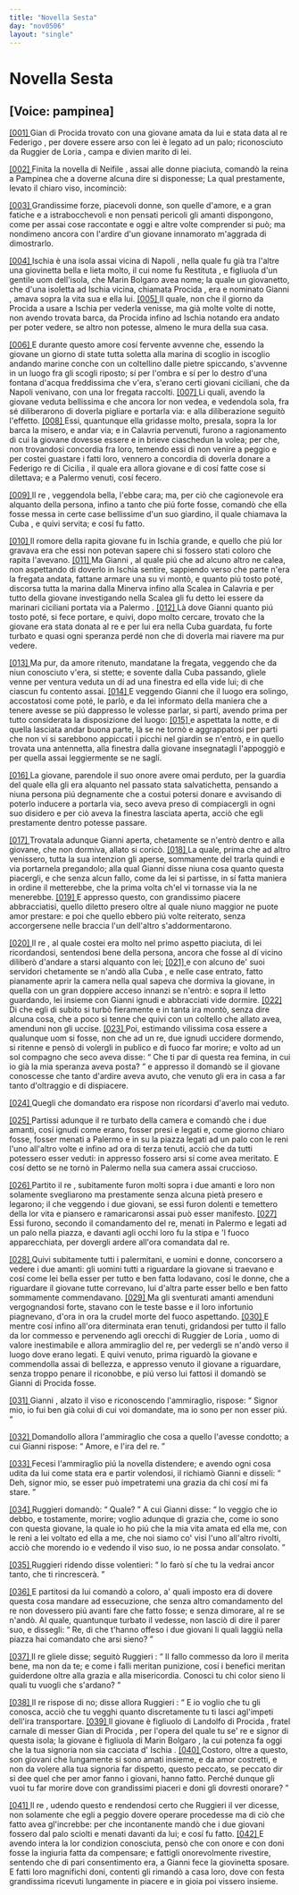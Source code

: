 ```yaml
---
title: "Novella Sesta"
day: "nov0506"
layout: "single"
---
```

<div id="nov0506" type="novella" who="pampinea">
 <h1>
  Novella Sesta
 </h1>
 <p>
  <h2>
   [Voice: pampinea]
  </h2>
 </p>
 <argument>
  <p>
   <a href="{{ site.baseurl }}enDecameron/nov0506#p05060001">
    [001]
   </a>
   <name persref="gianniprocida" type="person">
    Gian di Procida
   </name>
   trovato con una giovane amata da lui e stata data al re
   <name persref="fediiar" type="person">
    Federigo
   </name>
   , per dovere essere arso con lei &egrave; legato ad un palo; riconosciuto da
   <name persref="ruggieriloria" type="person">
    Ruggier de Loria
   </name>
   , campa e divien marito di lei.
  </p>
 </argument>
 <div3 type="commentary" who="author">
  <p>
   <a href="{{ site.baseurl }}enDecameron/nov0506#p05060002">
    [002]
   </a>
   Finita la novella di
   <name persref="neifile" type="person">
    Neifile
   </name>
   , assai alle donne piaciuta, comand&ograve; la
   <name persref="fiammetta" type="person">
    reina
   </name>
   a
   <name persref="pampinea" type="person">
    Pampinea
   </name>
   che a doverne alcuna dire si disponesse; La qual prestamente, levato il chiaro viso, incominci&ograve;:
  </p>
 </div3>
 <div3 type="commentary" who="pampinea">
  <p>
   <a href="{{ site.baseurl }}enDecameron/nov0506#p05060003">
    [003]
   </a>
   Grandissime forze, piacevoli donne, son quelle d'amore, e a gran fatiche e a istrabocchevoli e non pensati pericoli gli amanti dispongono, come per assai cose raccontate e oggi e altre volte comprender si pu&ograve;; ma nondimeno ancora con l'ardire d'un giovane innamorato m'aggrada di dimostrarlo.
  </p>
 </div3>
 <p>
  <a href="{{ site.baseurl }}enDecameron/nov0506#p05060004">
   [004]
  </a>
  <name placeref="ischia" type="place">
   Ischia
  </name>
  &egrave; una isola assai vicina di
  <name placeref="napoli" type="place">
   Napoli
  </name>
  , nella quale fu gi&agrave; tra l'altre una giovinetta bella e lieta molto, il cui nome fu
  <name persref="restituta" type="person">
   Restituta
  </name>
  , e figliuola d'un gentile uom dell'isola, che
  <name persref="marino" type="person">
   Marin Bolgaro
  </name>
  avea nome; la quale un giovanetto, che d'una isoletta ad
  <name placeref="ischia" type="place">
   Ischia
  </name>
  vicina, chiamata
  <name placeref="procida" type="place">
   Procida
  </name>
  , era e nominato
  <name persref="gianniprocida" type="person">
   Gianni
  </name>
  , amava sopra la vita sua e ella lui.
  <a href="{{ site.baseurl }}enDecameron/nov0506#p05060005">
   [005]
  </a>
  Il quale, non che il giorno da
  <name placeref="procida" type="place">
   Procida
  </name>
  a usare a
  <name placeref="ischia" type="place">
   Ischia
  </name>
  per vederla venisse, ma gi&agrave; molte volte di notte, non avendo trovata barca, da
  <name placeref="procida" type="place">
   Procida
  </name>
  infino ad
  <name placeref="ischia" type="place">
   Ischia
  </name>
  notando era andato per poter vedere, se altro non potesse, almeno le mura della sua casa.
 </p>
 <p>
  <a href="{{ site.baseurl }}enDecameron/nov0506#p05060006">
   [006]
  </a>
  E durante questo amore cos&iacute; fervente avvenne che, essendo la giovane un giorno di state tutta soletta alla marina di scoglio in iscoglio andando marine conche con un coltellino dalle pietre spiccando, s'avvenne in un luogo fra gli scogli riposto; s&iacute; per l'ombra e s&iacute; per lo destro d'una fontana d'acqua freddissima che v'era, s'erano certi giovani ciciliani, che da
  <name placeref="napoli" type="place">
   Napoli
  </name>
  venivano, con una lor fregata raccolti.
  <a href="{{ site.baseurl }}enDecameron/nov0506#p05060007">
   [007]
  </a>
  Li quali, avendo la giovane veduta bellissima e che ancora lor non vedea, e vedendola sola, fra s&eacute; diliberarono di doverla pigliare e portarla via: e alla diliberazione seguit&ograve; l'effetto.
  <a href="{{ site.baseurl }}enDecameron/nov0506#p05060008">
   [008]
  </a>
  Essi, quantunque ella gridasse molto, presala, sopra la lor barca la misero, e andar via; e in
  <name placeref="Calabria" type="place">
   Calavria
  </name>
  pervenuti, furono a ragionamento di cui la giovane dovesse essere e in brieve ciaschedun la volea; per che, non trovandosi concordia fra loro, temendo essi di non venire a peggio e per costei guastare i fatti loro, vennero a concordia di doverla donare a
  <name persref="fediiar" type="person">
   Federigo
  </name>
  re di
  <name placeref="sicilia" type="place">
   Cicilia
  </name>
  , il quale era allora giovane e di cos&iacute; fatte cose si dilettava; e a
  <name placeref="palermo" type="place">
   Palermo
  </name>
  venuti, cos&iacute; fecero.
 </p>
 <p>
  <a href="{{ site.baseurl }}enDecameron/nov0506#p05060009">
   [009]
  </a>
  Il
  <name persref="fediiar" type="person">
   re
  </name>
  , veggendola bella, l'ebbe cara; ma, per ci&ograve; che cagionevole era alquanto della persona, infino a tanto che pi&uacute; forte fosse, comand&ograve; che ella fosse messa in certe case bellissime d'un suo giardino, il quale chiamava la
  <name placeref="cuba" type="place">
   Cuba
  </name>
  , e quivi servita; e cos&iacute; fu fatto.
 </p>
 <p>
  <a href="{{ site.baseurl }}enDecameron/nov0506#p05060010">
   [010]
  </a>
  Il romore della rapita giovane fu in
  <name placeref="ischia" type="place">
   Ischia
  </name>
  grande, e quello che pi&uacute; lor gravava era che essi non potevan sapere chi si fossero stati coloro che rapita l'avevano.
  <a href="{{ site.baseurl }}enDecameron/nov0506#p05060011">
   [011]
  </a>
  Ma
  <name persref="gianniprocida" type="person">
   Gianni
  </name>
  , al quale pi&uacute; che ad alcuno altro ne calea, non aspettando di doverlo in
  <name placeref="ischia" type="place">
   Ischia
  </name>
  sentire, sappiendo verso che parte n'era la fregata andata, fattane armare una su vi mont&ograve;, e quanto pi&uacute; tosto pot&eacute;, discorsa tutta la marina dalla
  <name placeref="minerva" type="place">
   Minerva
  </name>
  infino alla
  <name placeref="scalea" type="place">
   Scalea
  </name>
  in
  <name placeref="Calabria" type="place">
   Calavria
  </name>
  e per tutto della giovane investigando nella
  <name placeref="scalea" type="place">
   Scalea
  </name>
  gli fu detto lei essere da marinari ciciliani portata via a
  <name placeref="palermo" type="place">
   Palermo
  </name>
  .
  <a href="{{ site.baseurl }}enDecameron/nov0506#p05060012">
   [012]
  </a>
  L&agrave; dove
  <name persref="gianniprocida" type="person">
   Gianni
  </name>
  quanto pi&uacute; tosto pot&eacute;, si fece portare, e quivi, dopo molto cercare, trovato che la giovane era stata donata al re e per lui era nella
  <name placeref="cuba" type="place">
   Cuba
  </name>
  guardata, fu forte turbato e quasi ogni speranza perd&eacute; non che di doverla mai riavere ma pur vedere.
 </p>
 <p>
  <a href="{{ site.baseurl }}enDecameron/nov0506#p05060013">
   [013]
  </a>
  Ma pur, da amore ritenuto, mandatane la fregata, veggendo che da niun conosciuto v'era, si stette; e sovente dalla
  <name placeref="cuba" type="place">
   Cuba
  </name>
  passando, gliele venne per ventura veduta un d&iacute; ad una finestra ed ella vide lui; di che ciascun fu contento assai.
  <a href="{{ site.baseurl }}enDecameron/nov0506#p05060014">
   [014]
  </a>
  E veggendo
  <name persref="gianniprocida" type="person">
   Gianni
  </name>
  che il luogo era solingo, accostatosi come pot&eacute;, le parl&ograve;, e da lei informato della maniera che a tenere avesse se pi&uacute; dappresso le volesse parlar, si part&iacute;, avendo prima per tutto considerata la disposizione del luogo:
  <a href="{{ site.baseurl }}enDecameron/nov0506#p05060015">
   [015]
  </a>
  e aspettata la notte, e di quella lasciata andar buona parte, l&agrave; se ne torn&ograve; e aggrappatosi per parti che non vi si sarebbono appiccati i picchi nel giardin se n'entr&ograve;, e in quello trovata una antennetta, alla finestra dalla giovane insegnatagli l'appoggi&ograve; e per quella assai leggiermente se ne sagl&iacute;.
 </p>
 <p>
  <a href="{{ site.baseurl }}enDecameron/nov0506#p05060016">
   [016]
  </a>
  La giovane, parendole il suo onore avere omai perduto, per la guardia del quale ella gli era alquanto nel passato stata salvatichetta, pensando a niuna persona pi&uacute; degnamente che a costui potersi donare e avvisando di poterlo inducere a portarla via, seco aveva preso di compiacergli in ogni suo disidero e per ci&ograve; aveva la finestra lasciata aperta, acci&ograve; che egli prestamente dentro potesse passare.
 </p>
 <p>
  <a href="{{ site.baseurl }}enDecameron/nov0506#p05060017">
   [017]
  </a>
  Trovatala adunque
  <name persref="gianniprocida" type="person">
   Gianni
  </name>
  aperta, chetamente se n'entr&ograve; dentro e alla giovane, che non dormiva, allato si coric&ograve;.
  <a href="{{ site.baseurl }}enDecameron/nov0506#p05060018">
   [018]
  </a>
  La quale, prima che ad altro venissero, tutta la sua intenzion gli aperse, sommamente del trarla quindi e via portarnela pregandolo; alla qual
  <name persref="gianniprocida" type="person">
   Gianni
  </name>
  disse niuna cosa quanto questa piacergli, e che senza alcun fallo, come da lei si partisse, in s&iacute; fatta maniera in ordine il metterebbe, che la prima volta ch'el vi tornasse via la ne menerebbe.
  <a href="{{ site.baseurl }}enDecameron/nov0506#p05060019">
   [019]
  </a>
  E appresso questo, con grandissimo piacere abbracciatisi, quello diletto presero oltre al quale niuno maggior ne puote amor prestare: e poi che quello ebbero pi&uacute; volte reiterato, senza accorgersene nelle braccia l'un dell'altro s'addormentarono.
 </p>
 <p>
  <a href="{{ site.baseurl }}enDecameron/nov0506#p05060020">
   [020]
  </a>
  Il
  <name persref="fediiar" type="person">
   re
  </name>
  , al quale costei era molto nel primo aspetto piaciuta, di lei ricordandosi, sentendosi bene della persona, ancora che fosse al d&iacute; vicino diliber&ograve; d'andare a starsi alquanto con lei;
  <a href="{{ site.baseurl }}enDecameron/nov0506#p05060021">
   [021]
  </a>
  e con alcuno de' suoi servidori chetamente se n'and&ograve; alla
  <name placeref="cuba" type="place">
   Cuba
  </name>
  , e nelle case entrato, fatto pianamente aprir la camera nella qual sapeva che dormiva la giovane, in quella con un gran doppiere acceso innanzi se n'entr&ograve;: e sopra il letto guardando, lei insieme con
  <name persref="gianniprocida" type="person">
   Gianni
  </name>
  ignudi e abbracciati vide dormire.
  <a href="{{ site.baseurl }}enDecameron/nov0506#p05060022">
   [022]
  </a>
  Di che egli di subito si turb&ograve; fieramente e in tanta ira mont&ograve;, senza dire alcuna cosa, che a poco si tenne che quivi con un coltello che allato avea, amenduni non gli uccise.
  <a href="{{ site.baseurl }}enDecameron/nov0506#p05060023">
   [023]
  </a>
  Poi, estimando vilissima cosa essere a qualunque uom si fosse, non che ad un re, due ignudi uccidere dormendo, si ritenne e pens&ograve; di volergli in publico e di fuoco far morire; e volto ad un sol compagno che seco aveva disse:
  <q direct="unspecified" who="fediiar">
   Che ti par di questa rea femina, in cui io gi&agrave; la mia speranza aveva posta?
  </q>
  e appresso il domand&ograve; se il giovane conoscesse che tanto d'ardire aveva avuto, che venuto gli era in casa a far tanto d'oltraggio e di dispiacere.
 </p>
 <p>
  <a href="{{ site.baseurl }}enDecameron/nov0506#p05060024">
   [024]
  </a>
  Quegli che domandato era rispose non ricordarsi d'averlo mai veduto.
 </p>
 <p>
  <a href="{{ site.baseurl }}enDecameron/nov0506#p05060025">
   [025]
  </a>
  Partissi adunque il
  <name persref="fediiar" type="person">
   re
  </name>
  turbato della camera e comand&ograve; che i due amanti, cos&iacute; ignudi come erano, fosser presi e legati e, come giorno chiaro fosse, fosser menati a
  <name placeref="palermo" type="place">
   Palermo
  </name>
  e in su la piazza legati ad un palo con le reni l'uno all'altro volte e infino ad ora di terza tenuti, acci&ograve; che da tutti potessero esser veduti: in appresso fossero arsi s&iacute; come avea meritato. E cos&iacute; detto se ne torn&ograve; in
  <name placeref="palermo" type="place">
   Palermo
  </name>
  nella sua camera assai cruccioso.
 </p>
 <p>
  <a href="{{ site.baseurl }}enDecameron/nov0506#p05060026">
   [026]
  </a>
  Partito il
  <name persref="fediiar" type="person">
   re
  </name>
  , subitamente furon molti sopra i due amanti e loro non solamente svegliarono ma prestamente senza alcuna piet&agrave; presero e legarono; il che veggendo i due giovani, se essi furon dolenti e temettero della lor vita e piansero e ramaricaronsi assai pu&ograve; esser manifesto.
  <a href="{{ site.baseurl }}enDecameron/nov0506#p05060027">
   [027]
  </a>
  Essi furono, secondo il comandamento del re, menati in
  <name placeref="palermo" type="place">
   Palermo
  </name>
  e legati ad un palo nella piazza, e davanti agli occhi loro fu la stipa e 'l fuoco apparecchiata, per dovergli ardere all'ora comandata dal re.
 </p>
 <p>
  <a href="{{ site.baseurl }}enDecameron/nov0506#p05060028">
   [028]
  </a>
  Quivi subitamente tutti i palermitani, e uomini e donne, concorsero a vedere i due amanti: gli uomini tutti a riguardare la giovane si traevano e cos&iacute; come lei bella esser per tutto e ben fatta lodavano, cos&iacute; le donne, che a riguardare il giovane tutte correvano, lui d'altra parte esser bello e ben fatto sommamente commendavano.
  <a href="{{ site.baseurl }}enDecameron/nov0506#p05060029">
   [029]
  </a>
  Ma gli sventurati amanti amenduni vergognandosi forte, stavano con le teste basse e il loro infortunio piagnevano, d'ora in ora la crudel morte del fuoco aspettando.
  <a href="{{ site.baseurl }}enDecameron/nov0506#p05060030">
   [030]
  </a>
  E mentre cos&iacute; infino all'ora diterminata eran tenuti, gridandosi per tutto il fallo da lor commesso e pervenendo agli orecchi di
  <name persref="ruggieriloria" type="person">
   Ruggier de Loria
  </name>
  , uomo di valore inestimabile e allora ammiraglio del re, per vedergli se n'and&ograve; verso il luogo dove erano legati. E quivi venuto, prima riguard&ograve; la giovane e commendolla assai di bellezza, e appresso venuto il giovane a riguardare, senza troppo penare il riconobbe, e pi&uacute; verso lui fattosi il domand&ograve; se
  <name persref="gianniprocida" type="person">
   Gianni di Procida
  </name>
  fosse.
 </p>
 <p>
  <a href="{{ site.baseurl }}enDecameron/nov0506#p05060031">
   [031]
  </a>
  <name persref="gianniprocida" type="person">
   Gianni
  </name>
  , alzato il viso e riconoscendo l'ammiraglio, rispose:
  <q direct="unspecified" who="gianniprocida">
   Signor mio, io fui ben gi&agrave; colui di cui voi domandate, ma io sono per non esser pi&uacute;.
  </q>
 </p>
 <p>
  <a href="{{ site.baseurl }}enDecameron/nov0506#p05060032">
   [032]
  </a>
  Domandollo allora l'ammiraglio che cosa a quello l'avesse condotto; a cui
  <name persref="gianniprocida" type="person">
   Gianni
  </name>
  rispose:
  <q direct="unspecified" who="gianniprocida">
   Amore, e l'ira del re.
  </q>
 </p>
 <p>
  <a href="{{ site.baseurl }}enDecameron/nov0506#p05060033">
   [033]
  </a>
  Fecesi l'ammiraglio pi&uacute; la novella distendere; e avendo ogni cosa udita da lui come stata era e partir volendosi, il richiam&ograve;
  <name persref="gianniprocida" type="person">
   Gianni
  </name>
  e disseli:
  <q direct="unspecified" who="gianniprocida">
   Deh, signor mio, se esser pu&ograve; impetratemi una grazia da chi cos&iacute; mi fa stare.
  </q>
 </p>
 <p>
  <a href="{{ site.baseurl }}enDecameron/nov0506#p05060034">
   [034]
  </a>
  <name persref="ruggieriloria" type="person">
   Ruggieri
  </name>
  domand&ograve;:
  <q direct="unspecified" who="ruggieriloria">
   Quale?
  </q>
  A cui
  <name persref="gianniprocida" type="person">
   Gianni
  </name>
  disse:
  <q direct="unspecified" who="gianniprocida">
   Io veggio che io debbo, e tostamente, morire; voglio adunque di grazia che, come io sono con questa giovane, la quale io ho pi&uacute; che la mia vita amata ed ella me, con le reni a lei voltato ed ella a me, che noi siamo co' visi l'uno all'altro rivolti, acci&ograve; che morendo io e vedendo il viso suo, io ne possa andar consolato.
  </q>
 </p>
 <p>
  <a href="{{ site.baseurl }}enDecameron/nov0506#p05060035">
   [035]
  </a>
  <name persref="ruggieriloria" type="person">
   Ruggieri
  </name>
  ridendo disse volentieri:
  <q direct="unspecified" who="ruggieriloria">
   Io far&ograve; s&iacute; che tu la vedrai ancor tanto, che ti rincrescer&agrave;.
  </q>
 </p>
 <p>
  <a href="{{ site.baseurl }}enDecameron/nov0506#p05060036">
   [036]
  </a>
  E partitosi da lui comand&ograve; a coloro, a' quali imposto era di dovere questa cosa mandare ad essecuzione, che senza altro comandamento del re non dovessero pi&uacute; avanti fare che fatto fosse; e senza dimorare, al re se n'and&ograve;. Al quale, quantunque turbato il vedesse, non lasci&ograve; di dire il parer suo, e dissegli:
  <q direct="unspecified" who="ruggieriloria">
   Re, di che t'hanno offeso i due giovani li quali laggi&uacute; nella piazza hai comandato che arsi sieno?
  </q>
 </p>
 <p>
  <a href="{{ site.baseurl }}enDecameron/nov0506#p05060037">
   [037]
  </a>
  Il
  <name persref="fediiar" type="person">
   re
  </name>
  gliele disse; seguit&ograve;
  <name persref="ruggieriloria" type="person">
   Ruggieri
  </name>
  :
  <q direct="unspecified" who="ruggieriloria">
   Il fallo commesso da loro il merita bene, ma non da te; e come i falli meritan punizione, cos&iacute; i benefici meritan guiderdone oltre alla grazia e alla misericordia. Conosci tu chi color sieno li quali tu vuogli che s'ardano?
  </q>
 </p>
 <p>
  <a href="{{ site.baseurl }}enDecameron/nov0506#p05060038">
   [038]
  </a>
  Il
  <name persref="fediiar" type="person">
   re
  </name>
  rispose di no; disse allora
  <name persref="ruggieriloria" type="person">
   Ruggieri
  </name>
  :
  <q direct="unspecified" who="ruggieriloria">
   E io voglio che tu gli conosca, acci&ograve; che tu vegghi quanto discretamente tu ti lasci agl'impeti dell'ira transportare.
   <a href="{{ site.baseurl }}enDecameron/nov0506#p05060039">
    [039]
   </a>
   Il giovane &egrave; figliuolo di
   <name persref="landolfoprocida" type="person">
    Landolfo di Procida
   </name>
   , fratel carnale di messer
   <name persref="gianprocida" type="person">
    Gian di Procida
   </name>
   , per l'opera del quale tu se' re e signor di questa isola; la giovane &egrave; figliuola di
   <name persref="marino" type="person">
    Marin Bolgaro
   </name>
   , la cui potenza fa oggi che la tua signoria non sia cacciata d'
   <name placeref="ischia" type="place">
    Ischia
   </name>
   .
   <a href="{{ site.baseurl }}enDecameron/nov0506#p05060040">
    [040]
   </a>
   Costoro, oltre a questo, son giovani che lungamente si sono amati insieme, e da amor costretti, e non da volere alla tua signoria far dispetto, questo peccato, se peccato dir si dee quel che per amor fanno i giovani, hanno fatto. Perch&eacute; dunque gli vuoi tu far morire dove con grandissimi piaceri e doni gli dovresti onorare?
  </q>
 </p>
 <p>
  <a href="{{ site.baseurl }}enDecameron/nov0506#p05060041">
   [041]
  </a>
  Il
  <name persref="fediiar" type="person">
   re
  </name>
  , udendo questo e rendendosi certo che
  <name persref="ruggieriloria" type="person">
   Ruggieri
  </name>
  il ver dicesse, non solamente che egli a peggio dovere operare procedesse ma di ci&ograve; che fatto avea gl'increbbe: per che incontanente mand&ograve; che i due giovani fossero dal palo sciolti e menati davanti da lui; e cos&iacute; fu fatto.
  <a href="{{ site.baseurl }}enDecameron/nov0506#p05060042">
   [042]
  </a>
  E avendo intera la lor condizion conosciuta, pens&ograve; che con onore e con doni fosse la ingiuria fatta da compensare; e fattigli onorevolmente rivestire, sentendo che di pari consentimento era, a
  <name persref="gianniprocida" type="person">
   Gianni
  </name>
  fece la giovinetta sposare. E fatti loro magnifichi doni, contenti gli rimand&ograve; a casa loro, dove con festa grandissima ricevuti lungamente in piacere e in gioia poi vissero insieme.
 </p>
</div>
